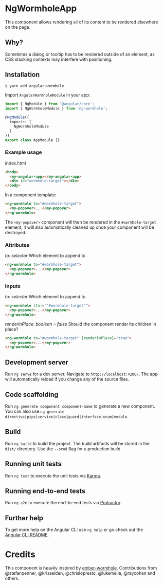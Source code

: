 # NgWormholeApp

This component allows rendering all of its content to be rendered elsewhere on
the page.

## Why?

Sometimes a dialog or tooltip has to be rendered outside of an element, as CSS
stacking contexts may interfere with positioning.

## Installation

```bash
$ yarn add angular-wormhole
```

Import `AngularWormholeModule` in your app:

```typescript
import { NgModule } from '@angular/core';
import { NgWormholeModule } from 'ng-wormhole';

@NgModule({
  imports: [
    NgWormholeModule
  ]
})
export class AppModule {}
```

### Example usage

index.html
```html
<body>
  <my-angular-app></my-angular-app>
  <div id="wormhole-target"></div>
</body>
```

In a component template:

```html
<ng-wormhole to="#wormhole-target">
  <my-popover>...</my-popover>
</ng-wormhole>
```

The `<my-popover>` component will then be rendered in the `#wormhole-target`
element, it will also automatically cleaned up once your component will be
destroyed.

### Attributes

*to: selector*
Which element to append to.

```html
<ng-wormhole to="#wormhole-target">
  <my-popover>...</my-popover>
</ng-wormhole>
```

### Inputs

*to: selector*
Which element to append to.

```html
<ng-wormhole [to]="'#wormhole-target'">
  <my-popover>...</my-popover>
</ng-wormhole>
```

*renderInPlace: boolean = false*
Should the component render its children in place?

```html
<ng-wormhole to="#wormhole-target" [renderInPlace]="true">
  <my-popover>...</my-popover>
</ng-wormhole>
```

## Development server

Run `ng serve` for a dev server. Navigate to `http://localhost:4200/`. The app will automatically reload if you change any of the source files.

## Code scaffolding

Run `ng generate component component-name` to generate a new component. You can also use `ng generate directive|pipe|service|class|guard|interface|enum|module`.

## Build

Run `ng build` to build the project. The build artifacts will be stored in the `dist/` directory. Use the `--prod` flag for a production build.

## Running unit tests

Run `ng test` to execute the unit tests via [Karma](https://karma-runner.github.io).

## Running end-to-end tests

Run `ng e2e` to execute the end-to-end tests via [Protractor](http://www.protractortest.org/).

## Further help

To get more help on the Angular CLI use `ng help` or go check out the [Angular CLI README](https://github.com/angular/angular-cli/blob/master/README.md).

# Credits

This component is heavily inspired by
[ember-wormhole](https://github.com/yapplabs/ember-wormhole).
Contributions from @stefanpenner, @krisselden, @chrislopresto, @lukemelia,
@raycohen and others.
